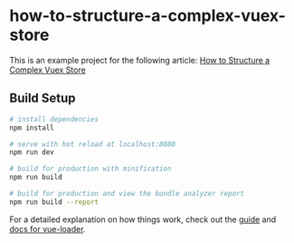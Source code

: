 # how-to-structure-a-complex-vuex-store

This is an example project for the following article: [How to Structure a Complex Vuex Store](https://markus.oberlehner.net/blog/how-to-structure-a-complex-vuex-store/)

## Build Setup

``` bash
# install dependencies
npm install

# serve with hot reload at localhost:8080
npm run dev

# build for production with minification
npm run build

# build for production and view the bundle analyzer report
npm run build --report
```

For a detailed explanation on how things work, check out the [guide](http://vuejs-templates.github.io/webpack/) and [docs for vue-loader](http://vuejs.github.io/vue-loader).
